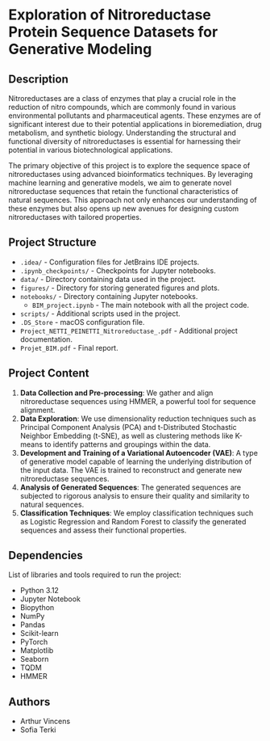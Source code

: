 # Exploration of Nitroreductase Protein Sequence Datasets for Generative Modeling

## Description

Nitroreductases are a class of enzymes that play a crucial role in the reduction of nitro compounds, which are commonly found in various environmental pollutants and pharmaceutical agents. These enzymes are of significant interest due to their potential applications in bioremediation, drug metabolism, and synthetic biology. Understanding the structural and functional diversity of nitroreductases is essential for harnessing their potential in various biotechnological applications.

The primary objective of this project is to explore the sequence space of nitroreductases using advanced bioinformatics techniques. By leveraging machine learning and generative models, we aim to generate novel nitroreductase sequences that retain the functional characteristics of natural sequences. This approach not only enhances our understanding of these enzymes but also opens up new avenues for designing custom nitroreductases with tailored properties.

## Project Structure

- `.idea/` - Configuration files for JetBrains IDE projects.
- `.ipynb_checkpoints/` - Checkpoints for Jupyter notebooks.
- `data/` - Directory containing data used in the project.
- `figures/` - Directory for storing generated figures and plots.
- `notebooks/` - Directory containing Jupyter notebooks.
  - `BIM_project.ipynb` - The main notebook with all the project code.
- `scripts/` - Additional scripts used in the project.
- `.DS_Store` - macOS configuration file.
- `Project_NETTI_PEINETTI_Nitroreductase_.pdf` - Additional project documentation.
- `Projet_BIM.pdf` - Final report.

## Project Content

1. **Data Collection and Pre-processing**: We gather and align nitroreductase sequences using HMMER, a powerful tool for sequence alignment.
2. **Data Exploration**: We use dimensionality reduction techniques such as Principal Component Analysis (PCA) and t-Distributed Stochastic Neighbor Embedding (t-SNE), as well as clustering methods like K-means to identify patterns and groupings within the data.
3. **Development and Training of a Variational Autoencoder (VAE)**: A type of generative model capable of learning the underlying distribution of the input data. The VAE is trained to reconstruct and generate new nitroreductase sequences.
4. **Analysis of Generated Sequences**: The generated sequences are subjected to rigorous analysis to ensure their quality and similarity to natural sequences.
5. **Classification Techniques**: We employ classification techniques such as Logistic Regression and Random Forest to classify the generated sequences and assess their functional properties.

## Dependencies

List of libraries and tools required to run the project:

- Python 3.12
- Jupyter Notebook
- Biopython
- NumPy
- Pandas
- Scikit-learn
- PyTorch
- Matplotlib
- Seaborn
- TQDM
- HMMER

## Authors

- Arthur Vincens
- Sofia Terki